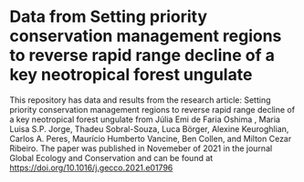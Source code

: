 # Data from Setting priority conservation management regions to reverse rapid range decline of a key neotropical forest ungulate

This repository has data and results from the research article: Setting priority conservation management regions to reverse rapid range decline of a key neotropical forest ungulate from Júlia Emi de Faria Oshima , Maria Luisa S.P. Jorge, Thadeu Sobral-Souza, Luca Börger, Alexine Keuroghlian, Carlos A. Peres, Maurício Humberto Vancine, Ben Collen, and Milton Cezar Ribeiro. The paper was published in Novemeber of 2021 in the journal Global Ecology and Conservation and can be found at https://doi.org/10.1016/j.gecco.2021.e01796
